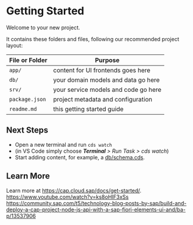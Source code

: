 # Getting Started

Welcome to your new project.

It contains these folders and files, following our recommended project layout:

File or Folder | Purpose
---------|----------
`app/` | content for UI frontends goes here
`db/` | your domain models and data go here
`srv/` | your service models and code go here
`package.json` | project metadata and configuration
`readme.md` | this getting started guide


## Next Steps

- Open a new terminal and run `cds watch`
- (in VS Code simply choose _**Terminal** > Run Task > cds watch_)
- Start adding content, for example, a [db/schema.cds](db/schema.cds).


## Learn More

Learn more at https://cap.cloud.sap/docs/get-started/.
https://www.youtube.com/watch?v=ks8oHIF3xSs
https://community.sap.com/t5/technology-blog-posts-by-sap/build-and-deploy-a-cap-project-node-js-api-with-a-sap-fiori-elements-ui-and/ba-p/13537906
